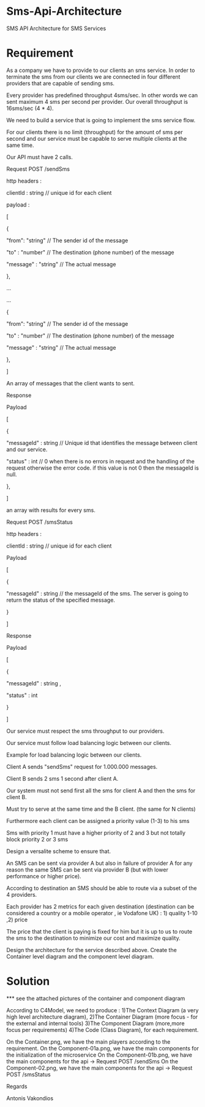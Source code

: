 # Sms-Api-Architecture
SMS API Architecture for SMS Services

# Requirement

As a company we have to provide to our clients an sms service. In order to terminate the sms from our clients we are connected  in four different providers that are capable of sending sms.

Every provider has predefined throughput 4sms/sec. In other words we can sent maximum 4 sms per second per provider. Our overall throughput is 16sms/sec (4 * 4).

We need to build a service that is going to implement the sms service flow.

For our clients there is no limit (throughput) for the amount of sms per second and our service must be capable to serve multiple clients at the same time.

 

Our API must have 2 calls.

 

Request POST /sendSms 

http headers :

clientId : string // unique id for each client

payload :

[

{

"from": "string" // The sender id of the message

"to" : "number" // The destination (phone number) of the message

"message" : "string" // The actual message

}, 

...

...

{

"from": "string" // The sender id of the message

"to" : "number" // The destination (phone number) of the message

"message" : "string" // The actual message

}, 

]

An array of messages that the client wants to sent.





Response

Payload

[

{

"messageId" : string // Unique id that identifies the message between client and our service.

"status"    : int   // 0 when there is no errors in request and the handling of the request otherwise the error code. if this value is not 0 then the messageId is null.

},

 

]

 

an array with results for every sms.

 

Request POST /smsStatus

http headers :

clientId : string // unique id for each client

Payload 

[

{

"messageId" : string // the messageId of the sms. The server is going to return the status of the specified message.

}

] 

 

Response

Payload

[

{

"messageId" : string ,

"status" : int 

}

]

 

Our service must respect the sms throughput to our providers.

Our service must follow load balancing logic between our clients. 

Example for load balancing logic between our clients.

Client A sends "sendSms" request for 1.000.000 messages.

Client B sends 2 sms 1 second after client A.

Our system must not send first all the sms for client A and then the sms for client B.

Must try to serve at the same time and the B client. (the same for N clients)

 

Furthermore each client can be assigned a priority value (1-3) to his sms

Sms with priority 1 must have a higher priority of 2 and 3 but not totally block priority 2 or 3 sms

Design a  versalite scheme to ensure that.

 

An SMS can be sent via provider A but also in failure of provider A for any reason the same SMS can be sent via provider B (but with lower performance or higher price). 

According to destination an SMS should be able to route via a subset of the 4 providers. 

Each provider has 2 metrics for each given destination (destination can be considered a country or a mobile operator , ie Vodafone UK) : 1) quality 1-10 ,2) price 

 

The price that the client is paying is fixed for him but it is up to us to route the sms to the destination to minimize our cost and maximize quality.

 

Design the architecture for the service described above. Create the Container level diagram and the component level diagram.

# Solution
 *** see the attached pictures of the container and component diagram
 
According to C4Model, we need to produce :
1)The Context Diagram (a very high level architecture diagram),
2)The Container Diagram (more focus - for the external and internal tools)
3)The Component Diagram (more,more focus per requirements)
4)The Code (Class Diagram), for each requirement.

On the Container.png, we have the main players according to the requirement.
On the Component-01a.png, we have the main components for the initialization of the microservice
On the Component-01b.png, we have the main components for the api -> Request POST /sendSms
On the Component-02.png, we have the main components for the api -> Request POST /smsStatus

Regards

Antonis Vakondios

